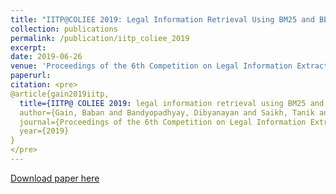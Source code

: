 ```yaml
---
title: "IITP@COLIEE 2019: Legal Information Retrieval Using BM25 and BERT"
collection: publications
permalink: /publication/iitp_coliee_2019
excerpt:
date: 2019-06-26
venue: 'Proceedings of the 6th Competition on Legal Information Extraction/Entailment. COLIEE'
paperurl:
citation: <pre>
@article{gain2019iitp,
  title={IITP@ COLIEE 2019: legal information retrieval using BM25 and BERT},
  author={Gain, Baban and Bandyopadhyay, Dibyanayan and Saikh, Tanik and Ekbal, Asif},
  journal={Proceedings of the 6th Competition on Legal Information Extraction/Entailment. COLIEE},
  year={2019}
}
</pre>
---
```


[Download paper here](http://academicpages.github.io/files/iitp_in_coliee_at_icail_legal_information_retrieval_using_bm25_and_bert.pdf)

